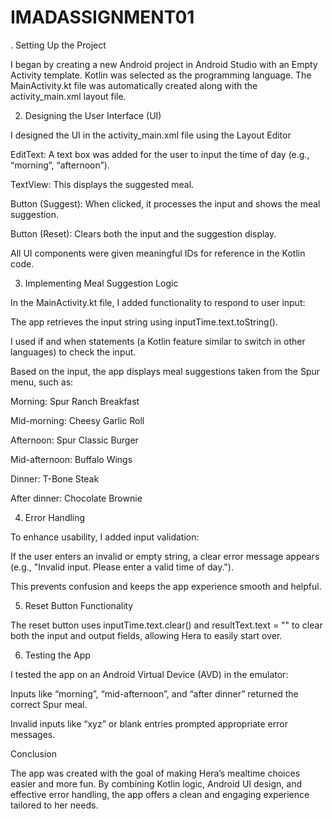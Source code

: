 # IMADASSIGNMENT01
 . Setting Up the Project

I began by creating a new Android project in Android Studio with an Empty Activity template. Kotlin was selected as the programming language. The MainActivity.kt file was automatically created along with the activity_main.xml layout file.

2. Designing the User Interface (UI)

I designed the UI in the activity_main.xml file using the Layout Editor

EditText: A text box was added for the user to input the time of day (e.g., “morning”, “afternoon”).

TextView: This displays the suggested meal.

Button (Suggest): When clicked, it processes the input and shows the meal suggestion.

Button (Reset): Clears both the input and the suggestion display.

All UI components were given meaningful IDs for reference in the Kotlin code.

3. Implementing Meal Suggestion Logic

In the MainActivity.kt file, I added functionality to respond to user input:

The app retrieves the input string using inputTime.text.toString().

I used if and when statements (a Kotlin feature similar to switch in other languages) to check the input.

Based on the input, the app displays meal suggestions taken from the Spur menu, such as:

Morning: Spur Ranch Breakfast

Mid-morning: Cheesy Garlic Roll

Afternoon: Spur Classic Burger

Mid-afternoon: Buffalo Wings

Dinner: T-Bone Steak

After dinner: Chocolate Brownie

4. Error Handling

To enhance usability, I added input validation:

If the user enters an invalid or empty string, a clear error message appears (e.g., "Invalid input. Please enter a valid time of day.").

This prevents confusion and keeps the app experience smooth and helpful.

5. Reset Button Functionality

The reset button uses inputTime.text.clear() and resultText.text = "" to clear both the input and output fields, allowing Hera to easily start over.

6. Testing the App

I tested the app on an Android Virtual Device (AVD) in the emulator:

Inputs like “morning”, “mid-afternoon”, and “after dinner” returned the correct Spur meal.

Invalid inputs like “xyz” or blank entries prompted appropriate error messages.

Conclusion

The app was created with the goal of making Hera’s mealtime choices easier and more fun. By combining Kotlin logic, Android UI design, and effective error handling, the app offers a clean and engaging experience tailored to her needs.
